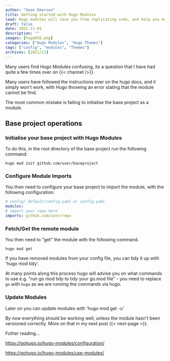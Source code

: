 ```yaml
---
author: "Sean Emerson"
title: Getting started with Hugo Modules
lead: Hugo modules will save you from replicating code, and help you manage dependencies across project much easier. 
draft: false
date: 2021-11-01
description: ""
images: [hugo056.png]
categories: ["Hugo Modules", "Hugo Themes"]
tags: ["config", "modules", "Themes"]
archives: [2021/11]
---
```

Many users find Hugo Modules confusing, its a question that I have had quite a few times over on {{< channel />}}.

Many users have followed the instructions over on the hugo docs, and it simply won't work, with Hugo throwing an error stating that the module cannot be find.

The most common mistake is failing to initialise the base project as a module.

## Base project operations

### Initialise your base project with Hugo Modules

To do this, in the root directory of the base project run the following command:

`hugo mod init github.com/user/baseproject`

### Configure Module Imports

You then need to configure your base project to import the module, with the following configuration:

```YAML
# config/_default/config.yaml or config.yaml
modules:
# import your repo here
imports: github.com/user/repo
```

### Fetch/Get the remote module

You then need to "get" the module with the following command.

`hugo mod get`

If you have removed modules from your config file, you can tidy it up with 'hugo mod tidy'.

At many points along this process hugo will advise you on what commands to use e.g. "run go mod tidy to tidy your go.mod file" - you need to replace `go` with `hugo` as we are running the commands via hugo.

### Update Modules

Later on you can update modules with 'hugo mod get -u'

By now everything should be working well, unless the module hasn't been versioned correctly. More on that in my next post {{< next-page >}}.

Futher reading...

https://gohugo.io/hugo-modules/configuration/

https://gohugo.io/hugo-modules/use-modules/

